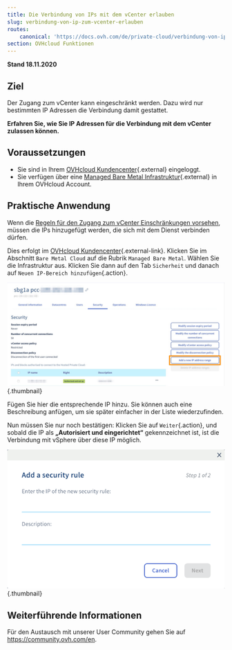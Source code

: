 ```yaml
---
title: Die Verbindung von IPs mit dem vCenter erlauben
slug: verbindung-von-ip-zum-vcenter-erlauben
routes:
    canonical: 'https://docs.ovh.com/de/private-cloud/verbindung-von-ip-zum-vcenter-erlauben/'
section: OVHcloud Funktionen
---
```


**Stand 18.11.2020**

## Ziel

Der Zugang zum vCenter kann eingeschränkt werden. Dazu wird nur bestimmten IP Adressen die Verbindung damit gestattet. 

**Erfahren Sie, wie Sie IP Adressen für die Verbindung mit dem vCenter zulassen können.**

## Voraussetzungen

* Sie sind in Ihrem [OVHcloud Kundencenter](https://www.ovh.com/auth/?action=gotomanager){.external} eingeloggt.
* Sie verfügen über eine [Managed Bare Metal Infrastruktur](https://www.ovhcloud.com/de/managed-bare-metal/){.external} in Ihrem OVHcloud Account.

## Praktische Anwendung

Wenn die [ Regeln für den Zugang zum vCenter Einschränkungen vorsehen](../zugriffsregeln-fuer-vcenter-aendern/), müssen die IPs hinzugefügt werden, die sich mit dem Dienst verbinden dürfen.

Dies erfolgt im [OVHcloud Kundencenter](https://www.ovh.com/auth/?action=gotomanager){.external-link}. Klicken Sie im Abschnitt `Bare Metal Cloud` auf die Rubrik `Managed Bare Metal`. Wählen Sie die Infrastruktur aus. Klicken Sie dann auf den Tab `Sicherheit` und danach auf `Neuen IP-Bereich hinzufügen`{.action}.

![vCenter](images/restrictIP.png){.thumbnail}

Fügen Sie hier die entsprechende IP hinzu. Sie können auch eine Beschreibung anfügen, um sie später einfacher in der Liste wiederzufinden.

Nun müssen Sie nur noch bestätigen: Klicken Sie auf `Weiter`{.action}, und sobald die IP als **„Autorisiert und eingerichtet“** gekennzeichnet ist, ist die Verbindung mit vSphere über diese IP möglich.

![vCenter](images/restrictIP2.JPG){.thumbnail}

## Weiterführende Informationen

Für den Austausch mit unserer User Community gehen Sie auf <https://community.ovh.com/en>.

